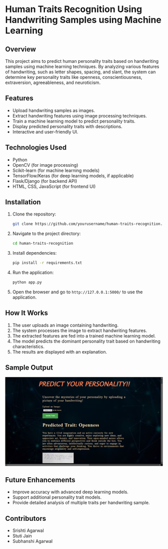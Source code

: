 # Human Traits Recognition Using Handwriting Samples using Machine Learning

## Overview
This project aims to predict human personality traits based on handwriting samples using machine learning techniques. By analyzing various features of handwriting, such as letter shapes, spacing, and slant, the system can determine key personality traits like openness, conscientiousness, extraversion, agreeableness, and neuroticism.

## Features
- Upload handwriting samples as images.
- Extract handwriting features using image processing techniques.
- Train a machine learning model to predict personality traits.
- Display predicted personality traits with descriptions.
- Interactive and user-friendly UI.

## Technologies Used
- Python
- OpenCV (for image processing)
- Scikit-learn (for machine learning models)
- TensorFlow/Keras (for deep learning models, if applicable)
- Flask/Django (for backend API)
- HTML, CSS, JavaScript (for frontend UI)

## Installation
1. Clone the repository:
   ```bash
   git clone https://github.com/yourusername/human-traits-recognition.git
   ```
2. Navigate to the project directory:
   ```bash
   cd human-traits-recognition
   ```
3. Install dependencies:
   ```bash
   pip install -r requirements.txt
   ```
4. Run the application:
   ```bash
   python app.py
   ```
5. Open the browser and go to `http://127.0.0.1:5000/` to use the application.

## How It Works
1. The user uploads an image containing handwriting.
2. The system processes the image to extract handwriting features.
3. The extracted features are fed into a trained machine learning model.
4. The model predicts the dominant personality trait based on handwriting characteristics.
5. The results are displayed with an explanation.

## Sample Output
![Sample Output](https://github.com/srishti-cmd/ML-Website/blob/master/output.png)

## Future Enhancements
- Improve accuracy with advanced deep learning models.
- Support additional personality trait models.
- Provide detailed analysis of multiple traits per handwriting sample.

## Contributors
- Srishti Agarwal
- Stuti Jain
- Subhanshi Agarwal

